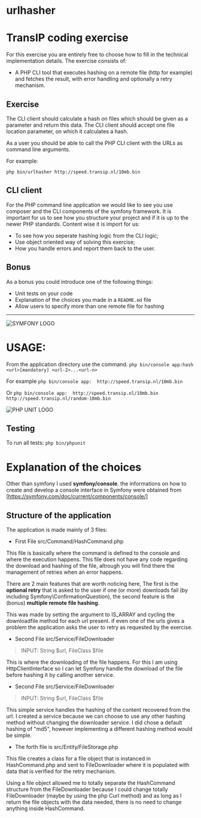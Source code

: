 # urlhasher

# TransIP coding exercise

For this exercise you are entirely free to choose how to fill in the technical implementation details.
The exercise consists of:
- A PHP CLI tool that executes hashing on a remote file (http for example) and fetches the result,
with error handling and optionally a retry mechanism.

## Exercise
The CLI client should calculate a hash on files which should be given as a parameter and return this
data. The CLI client should accept one file location parameter, on which it calculates a hash.

As a user you should be able to call the PHP CLI client with the URLs as command line arguments.

For example:

`php bin/urlhasher http://speed.transip.nl/10mb.bin`

## CLI client
For the PHP command line application we would like to see you use composer and the CLI
components of the symfony framework.
It is important for us to see how you structure your project and if it is up to the newer PHP
standards. Content wise it is import for us:
- To see how you seperate hashing logic from the CLI logic;
- Use object oriented way of solving this exercise;
- How you handle errors and report them back to the user.

## Bonus
As a bonus you could introduce one of the following things:
- Unit tests on your code
- Explanation of the choices you made in a `README.md` file
- Allow users to specify more than one remote file for hashing

---------------------------------------------------------------------------------------------------------------------------------

![SYMFONY LOGO](https://upload.wikimedia.org/wikipedia/commons/thumb/6/60/Symfony2.svg/640px-Symfony2.svg.png)
# USAGE:
From the application directory use the command.
`php bin/console app:hash <url>[mandatory] <url-2>...<url-n>`

For example
`php bin/console app:  http://speed.transip.nl/10mb.bin`

Or
`php bin/console app:  http://speed.transip.nl/10mb.bin http://speed.transip.nl/random-10mb.bin`

![PHP UNIT LOGO](https://upload.wikimedia.org/wikipedia/commons/thumb/f/f7/PHPUnit_Logo.svg/320px-PHPUnit_Logo.svg.png)
## Testing
To run all tests:
`php bin/phpunit`

# Explanation of the choices

Other than symfony I used **symfony/console**.
the informations on how to create and develop a console interface in Symfony were obtained from [https://symfony.com/doc/current/components/console/]

## Structure of the application
The application is made mainly of 3 files:
- First File src/Command/HashCommand.php

This file is basically where the command is defined to the console and where the execution happens. This file does not have any code regarding the download and hashing of the file, altrough you will find there the management of retries when an error happens.

There are 2 main features that are worth noticing here, The first is the **optional retry** that is asked to the user if one (or more) downloads fail (by including Symfony\ConfirmationQuestion), the second feature is the (bonus) **multiple remote file hashing**.

This was made by setting the argument to IS_ARRAY and cycling the downloadfile method for each url present. if even one of the urls gives a problem the application asks the user to retry as requested by the exercise.


- Second File src/Service/FileDownloader

>INPUT: String $url, FileClass $file

This is where the downloading of the file happens. For this I am using HttpClientInterface so I can let Symfony handle the download of the file before hashing it by calling another service. 

- Second File src/Service/FileDownloader

>INPUT: String $url, FileClass $file

This simple service handles the hashing of the content recovered from the url. I created a service because we can choose to use any other hashing method without changing the downloader service. I did chose a default hashing of "md5", however implementing a different hashing method would be simple.

- The forth file is src/Entity/FileStorage.php

This file creates a class for a file object that is instanced in HashCommand.php and sent to FileDownloader where it is populated with data that is verified for the retry mechanism.

Using a file object allowed me to totally separate the HashCommand structure from the FileDownloader because I could change totally FileDownloader (maybe by using the php Curl method) and as long as I return the file objects with the data needed, there is no need to change anything inside HashCommand.

